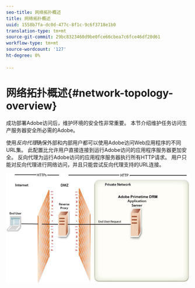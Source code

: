 ```yaml
---
seo-title: 网络拓扑概述
title: 网络拓扑概述
uuid: 1558b7fa-dc0d-477c-8f1c-9c6f3718e1b0
translation-type: tm+mt
source-git-commit: 29bc8323460d9be0fce66cbea7c6fce46df20d61
workflow-type: tm+mt
source-wordcount: '127'
ht-degree: 0%

---
```



# 网络拓扑概述{#network-topology-overview}

成功部署Adobe访问后，维护环境的安全性非常重要。 本节介绍维护任务访问生产服务器安全所必需的Adobe。

使用&#x200B;*反向代理*&#x200B;确保外部和内部用户都可以使用Adobe访问Web应用程序的不同URL集。 此配置比允许用户直接连接到运行Adobe访问的应用程序服务器更加安全。 反向代理为运行Adobe访问的应用程序服务器执行所有HTTP请求。 用户只能对反向代理进行网络访问，并且只能尝试反向代理支持的URL连接。

<!--<a id="fig-frx-dcg-44"></a>-->

![](assets/AdobeAccess_4_SecureDeployment_web.png)

